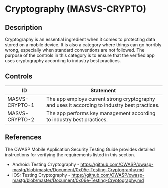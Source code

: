 # Cryptography (MASVS-CRYPTO)

## Description

Cryptography is an essential ingredient when it comes to protecting data stored on a mobile device. It is also a category where things can go horribly wrong, especially when standard conventions are not followed. The purpose of the controls in this category is to ensure that the verified app uses cryptography according to industry best practices.

## Controls

| ID | Statement |
|----|-----------|
| MASVS-CRYPTO-1 | The app employs current strong cryptography and uses it according to industry best practices. |
| MASVS-CRYPTO-2 | The app performs key management according to industry best practices. |

## References

The OWASP Mobile Application Security Testing Guide provides detailed instructions for verifying the requirements listed in this section.

- Android: Testing Cryptography - <https://github.com/OWASP/owasp-mastg/blob/master/Document/0x05e-Testing-Cryptography.md>
- iOS: Testing Cryptography - <https://github.com/OWASP/owasp-mastg/blob/master/Document/0x06e-Testing-Cryptography.md>

